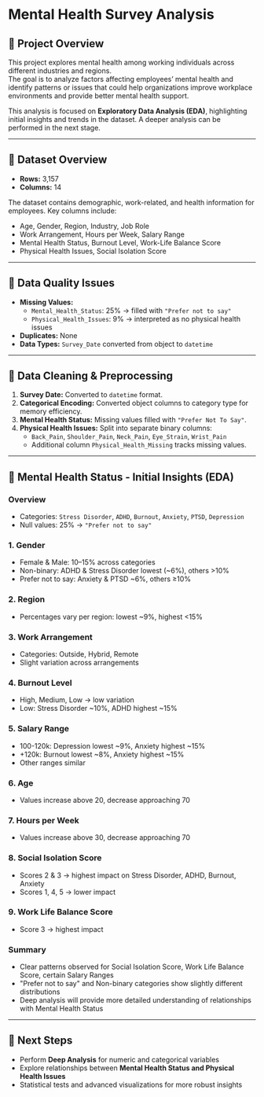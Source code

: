 # Mental Health Survey Analysis

## 📌 Project Overview
This project explores mental health among working individuals across different industries and regions.  
The goal is to analyze factors affecting employees’ mental health and identify patterns or issues that could help organizations improve workplace environments and provide better mental health support.  

This analysis is focused on **Exploratory Data Analysis (EDA)**, highlighting initial insights and trends in the dataset. A deeper analysis can be performed in the next stage.

---

## 📌 Dataset Overview
- **Rows:** 3,157  
- **Columns:** 14  

The dataset contains demographic, work-related, and health information for employees. Key columns include:  
- Age, Gender, Region, Industry, Job Role  
- Work Arrangement, Hours per Week, Salary Range  
- Mental Health Status, Burnout Level, Work-Life Balance Score  
- Physical Health Issues, Social Isolation Score

---

## 📌 Data Quality Issues
- **Missing Values:**  
  - `Mental_Health_Status`: 25% → filled with `"Prefer not to say"`  
  - `Physical_Health_Issues`: 9% → interpreted as no physical health issues
- **Duplicates:** None  
- **Data Types:** `Survey_Date` converted from object to `datetime`  

---

## 📌 Data Cleaning & Preprocessing
1. **Survey Date:** Converted to `datetime` format.  
2. **Categorical Encoding:** Converted object columns to category type for memory efficiency.  
3. **Mental Health Status:** Missing values filled with `"Prefer Not To Say"`.  
4. **Physical Health Issues:** Split into separate binary columns:  
   - `Back_Pain`, `Shoulder_Pain`, `Neck_Pain`, `Eye_Strain`, `Wrist_Pain`  
   - Additional column `Physical_Health_Missing` tracks missing values.

---

## 📌 Mental Health Status - Initial Insights (EDA)

### Overview
- Categories: `Stress Disorder`, `ADHD`, `Burnout`, `Anxiety`, `PTSD`, `Depression`  
- Null values: 25% → `"Prefer not to say"`  

### 1. Gender
- Female & Male: 10–15% across categories  
- Non-binary: ADHD & Stress Disorder lowest (~6%), others >10%  
- Prefer not to say: Anxiety & PTSD ~6%, others ≥10%  

### 2. Region
- Percentages vary per region: lowest ~9%, highest <15%  

### 3. Work Arrangement
- Categories: Outside, Hybrid, Remote  
- Slight variation across arrangements  

### 4. Burnout Level
- High, Medium, Low → low variation  
- Low: Stress Disorder ~10%, ADHD highest ~15%  

### 5. Salary Range
- 100-120k: Depression lowest ~9%, Anxiety highest ~15%  
- +120k: Burnout lowest ~8%, Anxiety highest ~15%  
- Other ranges similar  

### 6. Age
- Values increase above 20, decrease approaching 70  

### 7. Hours per Week
- Values increase above 30, decrease approaching 70  

### 8. Social Isolation Score
- Scores 2 & 3 → highest impact on Stress Disorder, ADHD, Burnout, Anxiety  
- Scores 1, 4, 5 → lower impact  

### 9. Work Life Balance Score
- Score 3 → highest impact  

### Summary
- Clear patterns observed for Social Isolation Score, Work Life Balance Score, certain Salary Ranges  
- "Prefer not to say" and Non-binary categories show slightly different distributions  
- Deep analysis will provide more detailed understanding of relationships with Mental Health Status

---

## 📌 Next Steps
- Perform **Deep Analysis** for numeric and categorical variables  
- Explore relationships between **Mental Health Status and Physical Health Issues**  
- Statistical tests and advanced visualizations for more robust insights  


